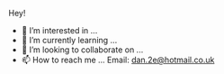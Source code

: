 Hey!

- 👀 I’m interested in ...
- 🌱 I’m currently learning ...
- 💞️ I’m looking to collaborate on ...
- 📫 How to reach me ...
  Email: dan.2e@hotmail.co.uk

<!---
dan2e/dan2e is a ✨ special ✨ repository because its `README.md` (this file) appears on your GitHub profile.
You can click the Preview link to take a look at your changes.
--->
